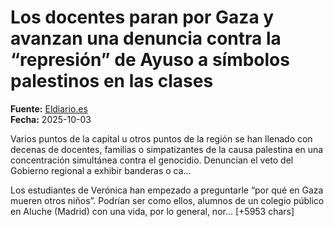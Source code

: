 # Los docentes paran por Gaza y avanzan una denuncia contra la “represión” de Ayuso a símbolos palestinos en las clases

**Fuente:** [Eldiario.es](https://www.eldiario.es/madrid/somos/docentes-paran-gaza-avanzan-denuncia-represion-ayuso-simbolos-palestinos-clases_1_12654360.html)  
**Fecha:** 2025-10-03

Varios puntos de la capital u otros puntos de la región se han llenado con decenas de docentes, familias o simpatizantes de la causa palestina en una concentración simultánea contra el genocidio. Denuncian el veto del Gobierno regional a exhibir banderas o ca…

Los estudiantes de Verónica han empezado a preguntarle “por qué en Gaza mueren otros niños”. Podrían ser como ellos, alumnos de un colegio público en Aluche (Madrid) con una vida, por lo general, nor… [+5953 chars]
